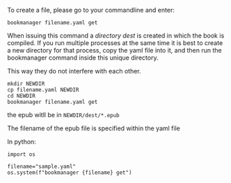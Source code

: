 To create a file, please go to your commandline and enter:

    bookmanager filename.yaml get

When issuing this command a *directory dest* is created in which the book
is compiled. If you run multiple processes at the same time it is best
to create a new directory for that process, copy the yaml file into it,
and then run the bookmanager command inside this unique directory.

This way they do not interfere with each other.

    mkdir NEWDIR
    cp filename.yaml NEWDIR
    cd NEWDIR
    bookmanager filename.yaml get

the epub witll be in `NEWDIR/dest/*.epub`

The filename of the epub file is specified within the yaml file

In python:

    import os

    filename="sample.yaml"
    os.system(f"bookmanager {filename} get")
    
